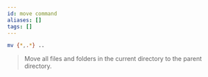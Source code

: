 ```yaml
---
id: move command
aliases: []
tags: []
---
```


```bash
mv {*,.*} ..
```

> Move all files and folders in the current directory to the parent directory.
